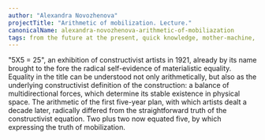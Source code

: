 ```yaml
---
author: "Alexandra Novozhenova"
projectTitle: "Arithmetic of mobilization. Lecture."
canonicalName: alexandra-novozhenova-arithmetic-of-mobiliazation
tags: from the future at the present, quick knowledge, mother-machine, practices of ourselves, production drama, all to all, joy acceleration, extensions, national academy of sciences as witch, pharmachoreography, speculative synthesis, tongue and teeth of creativity,
---
```

"5X5 = 25", an exhibition of constructivist artists in 1921, already by its name brought to the fore the radical self-evidence of materialistic equality. Equality in the title can be understood not only arithmetically, but also as the underlying constructivist definition of the construction: a balance of multidirectional forces, which determine its stable existence in physical space. The arithmetic of the first five-year plan, with which artists dealt a decade later, radically differed from the straightforward truth of the constructivist equation. Two plus two now equated five, by which expressing the truth of mobilization.
